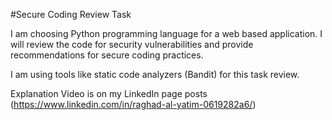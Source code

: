 #Secure Coding Review Task

I am choosing Python programming language for a web based application. I will review the code for security vulnerabilities and provide recommendations for secure coding practices.

I am using tools like static code analyzers (Bandit) for this task review.

Explanation Video is on my LinkedIn page posts (https://www.linkedin.com/in/raghad-al-yatim-0619282a6/)
